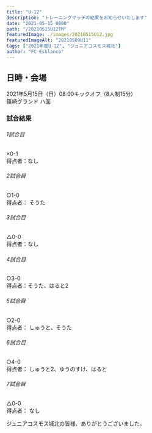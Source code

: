 ```yaml
---
title: "U-12"
description: "トレーニングマッチの結果をお知らせいたします"
date: "2021-05-15 0800"
path: "/20210515U12TM"
featuredImage: ./images/20210515U12.jpg
featuredImageAlt: "20210509U11"
tags: ["2021年度U-12", "ジュニアコスモス城北"]
author: "FC Esblanco"
---
```



## 日時・会場

2021年5月15日（日）08:00キックオフ（8人制15分）  
篠崎グランド ハ面  

### 試合結果

######  1試合目  
×0-1  
得点者：なし

###### 2試合目  
○1-0  
得点者： そうた

######  3試合目  
△0-0  
得点者：なし

######  4試合目  
○3-0    
得点者：そうた、はると2

###### 5試合目  
○2-0      
得点者： しゅうと、そうた

###### 6試合目  
○4-0    
得点者： しゅうと2、ゆうのすけ、はると

###### 7試合目  
△0-0    
得点者： なし


ジュニアコスモス城北の皆様、ありがとうございました。

